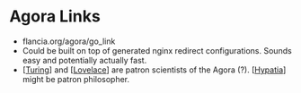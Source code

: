 # Agora Links
- flancia.org/agora/go_link
- Could be built on top of generated nginx redirect configurations. Sounds easy and potentially actually fast.
- [[Turing]] and [[Lovelace]] are patron scientists of the Agora (?). [[Hypatia]] might be patron philosopher.

[//begin]: # "Autogenerated link references for markdown compatibility"
[Turing]: turing.md "Turing"
[Lovelace]: lovelace.md "Lovelace"
[Hypatia]: hypatia.md "Hypatia"
[//end]: # "Autogenerated link references"